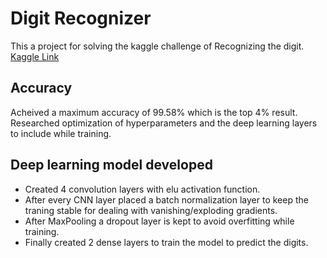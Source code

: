 # Digit Recognizer
This a project for solving the kaggle challenge of Recognizing the digit. [Kaggle Link](https://www.kaggle.com/competitions/digit-recognizer)

## Accuracy
Acheived a maximum accuracy of 99.58% which is the top 4% result. Researched optimization of hyperparameters and the deep learning layers to include while training.

## Deep learning model developed
* Created 4 convolution layers with elu activation function.
* After every CNN layer placed a batch normalization layer to keep the traning stable for dealing with vanishing/exploding gradients.
* After MaxPooling a dropout layer is kept to avoid overfitting while training.
* Finally created 2 dense layers to train the model to predict the digits.